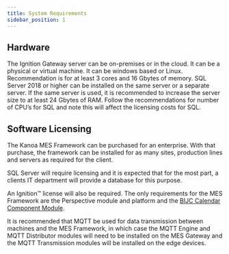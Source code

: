 ```yaml
---
title: System Requirements
sidebar_position: 1
---
```


## Hardware
The Ignition Gateway server can be on-premises or in the cloud. It can be a physical or virtual machine. It can be windows based or Linux. Recommendation is for at least 3 cores and 16 Gbytes of memory. SQL Server 2018 or higher can be installed on the same server or a separate server. If the same server is used, it is recommended to increase the server size to at least 24 Gbytes of RAM. Follow the recommendations for number of CPU’s for SQL and note this will affect the licensing costs for SQL.

## Software Licensing
The Kanoa MES Framework can be purchased for an enterprise. With that purchase, the framework can be installed for as many sites, production lines and servers as required for the client.  

SQL Server will require licensing and it is expected that for the most part, a clients IT department will provide a database for this purpose.  

An Ignition™ license will also be required. The only requirements for the MES Framework are the Perspective module and platform and the [BIJC Calendar Component Module](https://modules.bijc.co.uk/?page_id=76).  

It is recommended that MQTT be used for data transmission between machines and the MES Framework, in which case the MQTT Engine and MQTT Distributor modules will need to be installed on the MES Gateway and the MQTT Transmission modules will be installed on the edge devices.